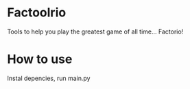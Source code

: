 # Factoolrio
Tools to help you play the greatest game of all time... Factorio!

# How to use
Instal depencies, run main.py
